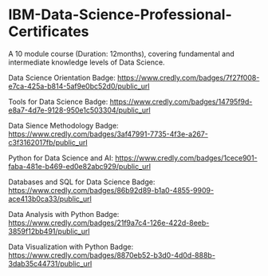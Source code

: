 # IBM-Data-Science-Professional-Certificates
A 10 module course (Duration: 12months), covering fundamental and intermediate knowledge levels of Data Science.

Data Science Orientation Badge: https://www.credly.com/badges/7f27f008-e7ca-425a-b814-5af9e0bc52d0/public_url

Tools for Data Science Badge: https://www.credly.com/badges/14795f9d-e8a7-4d7e-9128-950e1c503304/public_url

Data Sience Methodology Badge: https://www.credly.com/badges/3af47991-7735-4f3e-a267-c3f3162017fb/public_url

Python for Data Science and AI: https://www.credly.com/badges/1cece901-faba-481e-b469-ed0e82abc929/public_url

Databases and SQL for Data Science Badge: https://www.credly.com/badges/86b92d89-b1a0-4855-9909-ace413b0ca33/public_url

Data Analysis with Python Badge: https://www.credly.com/badges/21f9a7c4-126e-422d-8eeb-3859f12bb491/public_url

Data Visualization with Python Badge: https://www.credly.com/badges/8870eb52-b3d0-4d0d-888b-3dab35c44731/public_url
